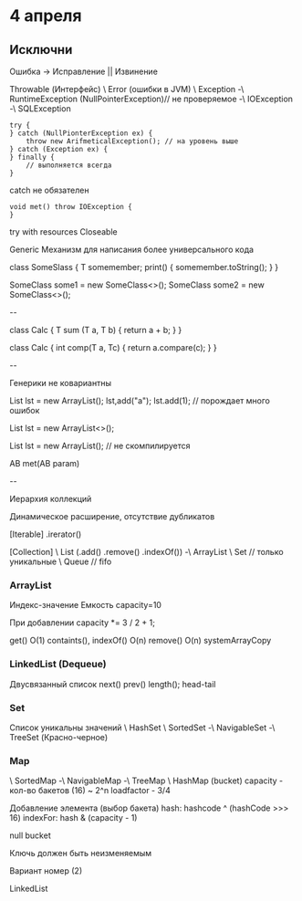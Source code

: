 # 4 апреля
    
## Исключни

Ошибка -> Исправление || Извинение


Throwable (Интерфейс)
\ Error (ошибки в JVM)
\ Exception
-\ RuntimeException (NullPointerException)// не проверяемое
-\ IOException
-\ SQLException

    try {
    } catch (NullPionterException ex) {
        throw new ArifmeticalException(); // на уровень выше
    } catch (Exception ex) {
    } finally {
        // выполняется всегда
    }
    
catch не обязателен

    void met() throw IOException {
    }
    
try with resources
Closeable

Generic
Механизм для написания более универсального кода

class SomeSlass<T>  {
    T somemember;
    print() {
        somemember.toString();
    }
}

SomeClass<Integer> some1 = new SomeClass<>();
SomeClass<Double> some2 = new SomeClass<>();

--

class Calc<T extends Number> {
    T sum (T a, T b) {
        return a + b;
    }
}

class Calc<T extends Comparable> {
    int comp(T a, Tc) {
        return a.compare(c);
    }
}

--

Генерики не ковариантны

List lst = new ArrayList();
lst,add("a");
lst.add(1); // порождает много ошибок


List<Integer> lst = new ArrayList<>();

List<Number> lst = new ArrayList<Integer>(); // не скомпилируется

<AB super Number>AB met(AB param)

--

Иерархия коллекций

Динамическое расширение, отсутствие дубликатов

[Iterable]
.irerator()

[Collection]
\ List (.add() .remove() .indexOf())
-\ ArrayList
\ Set // только уникальные 
\ Queue // fifo


### ArrayList 
Индекс-значение
Емкость capacity=10

При добавлении capacity *= 3 / 2 + 1;

get() O(1)
containts(), indexOf() O(n)
remove() O(n)
systemArrayCopy

### LinkedList (Dequeue)
Двусвязанный список
next()
prev()
length();
head-tail

### Set
Список уникальны значений
\ HashSet
\ SortedSet
-\ NavigableSet
-\ TreeSet (Красно-черное)

### Map
\ SortedMap
-\ NavigableMap
-\ TreeMap
\ HashMap (bucket)
capacity - кол-во бакетов (16) ~ 2^n
loadfactor - 3/4

Добавление элемента (выбор бакета)
hash: hashcode ^ (hashCode >>> 16)
indexFor: hash & (capacity - 1)

null bucket

Ключь должен быть неизменяемым

Вариант номер (2)

LinkedList 
